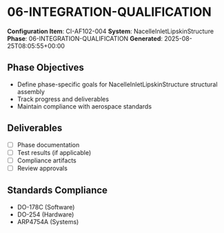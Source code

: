 # 06-INTEGRATION-QUALIFICATION

**Configuration Item**: CI-AF102-004
**System**: NacelleInletLipskinStructure
**Phase**: 06-INTEGRATION-QUALIFICATION
**Generated**: 2025-08-25T08:05:55+00:00

## Phase Objectives
- Define phase-specific goals for NacelleInletLipskinStructure structural assembly
- Track progress and deliverables
- Maintain compliance with aerospace standards

## Deliverables
- [ ] Phase documentation
- [ ] Test results (if applicable)
- [ ] Compliance artifacts
- [ ] Review approvals

## Standards Compliance
- DO-178C (Software)
- DO-254 (Hardware)
- ARP4754A (Systems)

